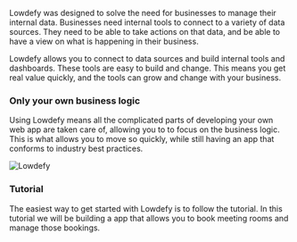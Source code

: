 Lowdefy was designed to solve the need for businesses to manage their internal data. Businesses need internal tools to connect to a variety of data sources. They need to be able to take actions on that data, and be able to have a view on what is happening in their business.



Lowdefy allows you to connect to data sources and build internal tools and dashboards. These tools are easy to build and change. This means you get real value quickly, and the tools can grow and change with your business.



### Only your own business logic

Using Lowdefy means all the complicated parts of developing your own web app are taken care of, allowing you to to focus on the business logic. This is what allows you to move so quickly, while still having an app that conforms to industry best practices.

![Lowdefy](https://lowdefy.com/static/product_comp-77df458f04b628f65e0a7d3be6fa0946.png "Lowdefy")



### Tutorial

The easiest way to get started with Lowdefy is to follow the tutorial. In this tutorial we will be building a app that allows you to book meeting rooms and manage those bookings.

